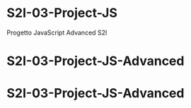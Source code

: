 # S2I-03-Project-JS

Progetto JavaScript Advanced S2I
# S2I-03-Project-JS-Advanced
# S2I-03-Project-JS-Advanced
